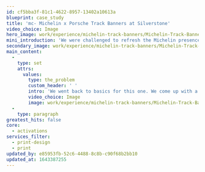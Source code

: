 ```yaml
---
id: cf5bba3f-81c1-4622-8957-13402a10613a
blueprint: case_study
title: 'mc- Michelin x Porsche Track Banners at Silverstone'
video_choice: Image
hero_image: work/experience/michelin-track-banners/Michelin-Track-Banners-51-Experience-Full-Image1360x768.5.jpg
mini_introduction: 'We were challenged to refresh the Michelin presence at the Porsche Driving Experience Centre at Silverstone. The existing signage was a little dated, and needed bringing back up to speed.'
secondary_image: work/experience/michelin-track-banners/Michelin-Track-Banners-51-Experience-Secondary-Image-896x597.jpg
main_content:
  -
    type: set
    attrs:
      values:
        type: the_problem
        custom_header: ' '
        intro: 'We went back to basics for this one. We come up with a skid pan graphic that updated the old CGI Michelin Man to his modern look and feel. Combined with the brand colour palette and some creatively placed chevrons - we had something our drivers literally couldn''t miss in their wet weather session. That graphic is was complemented with alternating track side banners that put the Michelin brand front and centre at the Porsche Driving Experience Centre at Silverstone.'
        video_choice: Image
        image: work/experience/michelin-track-banners/Michelin-Track-Banners-51-Large-927x522.jpg
  -
    type: paragraph
greatest_hits: false
core:
  - activations
services_filter:
  - print-design
  - print
updated_by: e85953fb-52c6-4488-8c8b-c90f68b2bb10
updated_at: 1643387255
---
```


